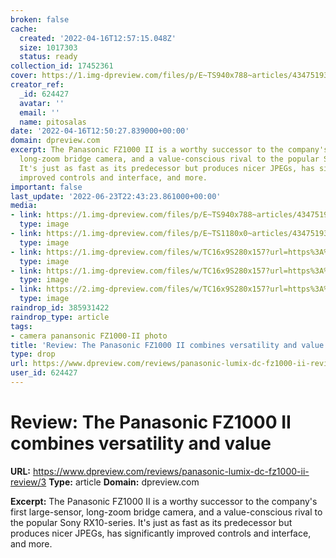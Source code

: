 ```yaml
---
broken: false
cache:
  created: '2022-04-16T12:57:15.048Z'
  size: 1017303
  status: ready
collection_id: 17452361
cover: https://1.img-dpreview.com/files/p/E~TS940x788~articles/4347519314/Product/Pany-FZ100-II-lens-01.jpeg
creator_ref:
  _id: 624427
  avatar: ''
  email: ''
  name: pitosalas
date: '2022-04-16T12:50:27.839000+00:00'
domain: dpreview.com
excerpt: The Panasonic FZ1000 II is a worthy successor to the company's first large-sensor,
  long-zoom bridge camera, and a value-conscious rival to the popular Sony RX10-series.
  It's just as fast as its predecessor but produces nicer JPEGs, has significantly
  improved controls and interface, and more.
important: false
last_update: '2022-06-23T22:43:23.861000+00:00'
media:
- link: https://1.img-dpreview.com/files/p/E~TS940x788~articles/4347519314/Product/Pany-FZ100-II-lens-01.jpeg
  type: image
- link: https://1.img-dpreview.com/files/p/E~TS1180x0~articles/4347519314/Product/Pany-FZ100-II-lens-01.jpeg
  type: image
- link: https://1.img-dpreview.com/files/w/TC16x9S280x157?url=https%3A%2F%2Fi.ytimg.com%2Fvi%2F1LZ29wXTInw%2Fhqdefault.jpg&signature=7hAL%2FU3%2FcxTmT%2F%2Fr3iZVps2MwKk%3D&v=5423
  type: image
- link: https://1.img-dpreview.com/files/w/TC16x9S280x157?url=https%3A%2F%2Fi.ytimg.com%2Fvi%2FIbkhzcgznDA%2Fhqdefault.jpg&signature=06L2V08Rr6m%2FZin%2FSS9Sb2pxlnY%3D&v=5423
  type: image
- link: https://2.img-dpreview.com/files/w/TC16x9S280x157?url=https%3A%2F%2Fi.ytimg.com%2Fvi%2F4R_2qx8H4dE%2Fhqdefault.jpg&signature=RGETYGlKtnousfNcP53kw%2Bdxchc%3D&v=5423
  type: image
raindrop_id: 385931422
raindrop_type: article
tags:
- camera panansonic FZ1000-II photo
title: 'Review: The Panasonic FZ1000 II combines versatility and value'
type: drop
url: https://www.dpreview.com/reviews/panasonic-lumix-dc-fz1000-ii-review/3
user_id: 624427
---
```


# Review: The Panasonic FZ1000 II combines versatility and value

**URL:** https://www.dpreview.com/reviews/panasonic-lumix-dc-fz1000-ii-review/3
**Type:** article
**Domain:** dpreview.com

**Excerpt:** The Panasonic FZ1000 II is a worthy successor to the company's first large-sensor, long-zoom bridge camera, and a value-conscious rival to the popular Sony RX10-series. It's just as fast as its predecessor but produces nicer JPEGs, has significantly improved controls and interface, and more.
